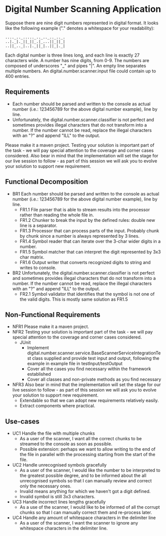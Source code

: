 # Digital Number Scanning Application

Suppose there are nine digit numbers represented in digital format.
It looks like the following example ("." denotes a whitespace for your readability):

```text
...._.._....._.._.._.._.._.
..|._|._||_||_.|_...||_||_|
..||_.._|..|._||_|..||_|._|
```

Each digital number is three lines long, and each line is exactly 27 characters wide.
A number has nine digits, from 0-9.
The numbers are composed of underscores "_" and pipes "|".
An empty line separates multiple numbers.
An digital.number.scanner.input file could contain up to 400 entries.

## Requirements
* Each number should be parsed and written to the console as actual number (i.e.: 123456789 for the above digital number example), line by line.
* Unfortunately, the digital.number.scanner.classifier is not perfect and sometimes provides illegal characters that do not transform into a number.
If the number cannot be read, replace the illegal characters with an "?" and append "ILL" to the output.

Please make it a maven project. Testing your solution is important part of the task - we will pay special attention to the coverage and corner cases considered.
Also bear in mind that the implementation will set the stage for our live session to follow - as part of this session we will ask you to evolve your solution to support new requirement.

## Functional Decomposition
* BR1 Each number should be parsed and written to the console as actual number (i.e.: 123456789 for the above digital number example), line by line.
  * FR1.1 File parser that is able to stream results into the processor rather than reading the whole file in.
  * FR1.2 Chunker to break the input by the defined rules: double new line is a separator.
  * FR1.3 Processor that can process parts of the input. Probably chunk by chunk since a number is always represented by 3 lines.
  * FR1.4 Symbol reader that can iterate over the 3-char wider digits in a number.
  * FR1.5 Symbol matcher that can interpret the digit represented by 3x3 char matrix.
  * FR1.6 Output writer that converts recognized digits to string and writes to console.
* BR2 Unfortunately, the digital.number.scanner.classifier is not perfect and sometimes provides illegal characters that do not transform into a number.
If the number cannot be read, replace the illegal characters with an "?" and append "ILL" to the output.
  * FR2.1 Symbol validator that identifies that the symbol is not one of the valid digits. This is mostly same solution as FR1.5

## Non-Functional Requirements
* NFR1 Please make it a maven project. 
* NFR2 Testing your solution is important part of the task - we will pay special attention to the coverage and corner cases considered.
    * JUnit
      * Implement digital.number.scanner.service.BaseScannerServiceIntegrationTest class supplied and provide test input and output, following the example in example file in testInput/testOutput
      * Cover all the cases you find necessary within the framework established
      * Cover all classes and non-private methods as you find necessary
* NFR3 Also bear in mind that the implementation will set the stage for our live session to follow - as part of this session we will ask you to evolve your solution to support new requirement.
  * Extendable so that we can adopt new requirements relatively easily.
  * Extract components where practical.

## Use-cases
* UC1 Handle the file with multiple chunks
  * As a user of the scanner, I want all the correct chunks to be streamed to the console as soon as possible.
  * Possible extension: perhaps we want to allow writing to the end of the file in parallel with the processing starting from the start of the file.
* UC2 Handle unrecognised symbols gracefully
  * As a user of the scanner, I would like the number to be interpreted to the greatest possible degree, and to be informed about the all unrecognised symbols so that I can manually review and correct only the necessary ones. 
  * Invalid means anything for which we haven't got a digit defined.
  * Invalid symbol is still 3x3 characters.
* UC3 Handle incorrect lines lengths gracefully
  * As a use of the scanner, I would like to be informed of all the corrupt chunks so that I can manually correct them and re-process later.
* UC4 Handle any amount of whitespace characters in the delimiter line
  * As a user of the scanner, I want the scanner to ignore any whitespace characters in the delimiter line.

